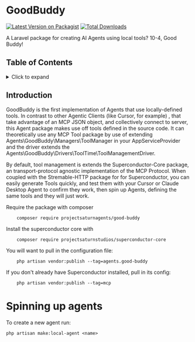 # GoodBuddy

[![Latest Version on Packagist](https://img.shields.io/packagist/v/projectsaturnagents/good-buddy.svg?style=flat-square)](https://packagist.org/packages/projectsaturnagents/good-buddy)
[![Total Downloads](https://img.shields.io/packagist/dt/projectsaturnstudios/superconductor-core.svg?style=flat-square)](https://packagist.org/packages/projectsaturnstudios/superconductor-core)


A Laravel package for creating AI Agents using local tools? 10-4, Good Buddy!

## Table of Contents

<details><summary>Click to expand</summary><p>

- [Introduction](#introduction)
- [Installation](#installation)

</p></details>

## Introduction

GoodBuddy is the first implementation of Agents that use locally-defined tools. In contrast 
to other Agentic Clients (like Cursor, for example) , that take advantage of an MCP JSON object,
and collectively connect to server, this Agent package makes use off tools
defined in the source code.
It can theoretically use any MCP Tool package by use of
extending Agents\GoodBuddy\Managers\ToolManager in your AppServiceProvider
and the driver extends the Agents\GoodBuddy\Drivers\ToolTime\ToolManagementDriver.

By default, tool management is extends the Superconductor-Core package, an transport-protocol agnostic
implementation of the MCP Protocol. When coupled with the Stremable-HTTP package for
for Superconductor, you can easily generate Tools quickly, and test them with your
Cursor or Claude Desktop Agent to confirm they work, then
spin up Agents, defining the same tools and they will just work.

Require the package with composer
```shell
    composer require projectsaturnagents/good-buddy
```

Install the superconductor core with
```shell
    composer require projectsaturnstudios/superconductor-core
```

You will want to pull in the configuration file:
```shell
    php artisan vendor:publish --tag=agents.good-buddy
```

If you don't already have Superconductor installed, pull in its config:
```shell
    php artisan vendor:publish --tag=mcp
```
# Spinning up agents

To create a new agent run:
```shell
php artisan make:local-agent <name>
```
